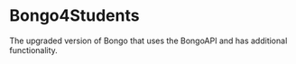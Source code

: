 # Bongo4Students
The upgraded version of Bongo that uses the BongoAPI and has additional functionality.
